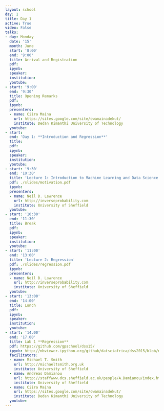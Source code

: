 ```yaml
---
layout: school
day: 1
title: Day 1
active: True
video: False
talks:
- day: Monday
  date: '15'
  month: June
  start: '8:00'
  end: '9:00'
  title: Arrival and Registration
  pdf: 
  ipynb: 
  speaker: 
  institution: 
  youtube: 
- start: '9:00'
  end: '9:30'
  title: Opening Remarks
  pdf: 
  ipynb: 
  presenters:
  - name: Ciira Maina
    url: https://sites.google.com/site/cwamainadekut/
    institute: Dedan Kimanthi University of Technology
  youtube: 
- start: 
  end: 'Day 1: **Introduction and Regression**'
  title: 
  pdf: 
  ipynb: 
  speaker: 
  institution: 
  youtube: 
- start: '9:30'
  end: '10:30'
  title: 'Lecture 1: Introduction to Machine Learning and Data Science'
  pdf: ./slides/motivation.pdf
  ipynb: 
  presenters:
  - name: Neil D. Lawrence
    url: http://inverseprobability.com
    institute: University of Sheffield
  youtube: 
- start: '10:30'
  end: '11:30'
  title: Break
  pdf: 
  ipynb: 
  speaker: 
  institution: 
  youtube: 
- start: '11:00'
  end: '13:00'
  title: 'Lecture 2: Regression'
  pdf: ./slides/regression.pdf
  ipynb: 
  presenters:
  - name: Neil D. Lawrence
    url: http://inverseprobability.com
    institute: University of Sheffield
  youtube: 
- start: '13:00'
  end: '14:00'
  title: Lunch
  pdf: 
  ipynb: 
  speaker: 
  institution: 
  youtube: 
- start: '14.00'
  end: '17.00'
  title: Lab 1 **Regression**
  pdf: https://github.com/gpschool/dss15/
  ipynb: http://nbviewer.ipython.org/github/datsciafrica/dss2015/blob/master/index.ipynb
  facilitators:
  - name: Michael T. Smith
    url: http://michaeltsmith.org.uk
    institute: University of Sheffield
  - name: Andreas Damianou
    url: http://staffwww.dcs.sheffield.ac.uk/people/A.Damianou/index.html
    institute: University of Sheffield
  - name: Ciira Maina
    url: https://sites.google.com/site/cwamainadekut/
    institute: Dedan Kimanthi University of Technology
  youtube: 
---
```

